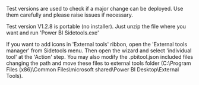 Test versions are used to check if a major change can be deployed. Use them carefully and please raise issues if necessary.


Test version V1.2.8 is portable (no installer). Just unzip the file where you want and run 'Power BI Sidetools.exe'

If you want to add icons in 'External tools' ribbon, open the 'External tools manager' from Sidetools menu. Then open the wizard and select 'individual tool' at the 'Action' step. You may also modify the .pbitool.json included files changing the path and move these files to external tools folder (C:\Program Files (x86)\Common Files\microsoft shared\Power BI Desktop\External Tools).
